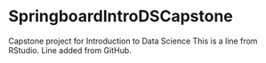 # SpringboardIntroDSCapstone
Capstone project for Introduction to Data Science
This is a line from RStudio.
Line added from GitHub.
